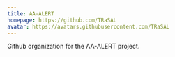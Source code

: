 ```yaml
---
title: AA-ALERT
homepage: https://github.com/TRaSAL
avatar: https://avatars.githubusercontent.com/TRaSAL
---
```

Github organization for the AA-ALERT project.
